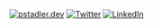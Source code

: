 <div align="center">
  <a href="https://pstadler.dev"><img src="https://img.shields.io/static/v1?style=flat-square&color=D65CE8&label=pstadler&message=.dev&logo=curl&logoColor=FF8B8B" alt="pstadler.dev" /></a>
  <a href="https://twitter.com/pstadler"><img src="https://img.shields.io/twitter/follow/pstadler?label=Twitter&logo=twitter&style=flat-square&color=1da1f2&logoColor=ffffff" alt="Twitter" /></a>
  <a href="https://www.linkedin.com/in/pstadler"><img src="https://img.shields.io/static/v1?logo=linkedin&style=flat-square&color=0072b1&label=LinkedIn&message=%E2%98%86" alt="LinkedIn"></a>
</div>

